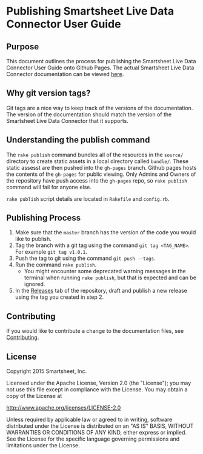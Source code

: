 # Publishing Smartsheet Live Data Connector User Guide

## Purpose

This document outlines the process for publishing the Smartsheet Live Data Connector User Guide onto Github Pages. The actual Smartsheet Live Data Connector documentation can be viewed [here](http://smartsheet-platform.github.io/odbc-docs). 

## Why git version tags?
Git tags are a nice way to keep track of the versions of the documentation. The version of the documentation should match the version of the Smartsheet Live Data Connector that it supports.

## Understanding the publish command
The `rake publish` command bundles all of the resources in the `source/` directory to create static assets in a local directory called `bundle/`. These static assesst are then pushed into the `gh-pages` branch. Github pages hosts the contents of the `gh-pages` for public viewing. Only Admins and Owners of the repository have push access into the `gh-pages` repo, so `rake publish` command will fail for anyone else.

`rake publish` script details are located in `Rakefile` and `config.rb`.

## Publishing Process
1. Make sure that the `master` branch has the version of the code you would like to publish. 
2. Tag the branch with a git tag using the command `git tag <TAG_NAME>`.  For example `git tag v1.0.1`.
3. Push the tag to git using the command `git push --tags`. 
4. Run the command `rake publish`.
   * You might encounter some deprecated warning messages in the terminal when running `rake publish`, but that is expected and can be ignored.  
5. In the [Releases](https://github.com/smartsheet-platform/odbc-docs/releases) tab of the repository, draft and publish a new release using the tag you created in step 2. 

## Contributing
If you would like to contribute a change to the documentation files, see [Contributing](CONTRIBUTING.md).

## License

Copyright 2015 Smartsheet, Inc.

Licensed under the Apache License, Version 2.0 (the
"License"); you may not use this file except in compliance
with the License. You may obtain a copy of the License at

http://www.apache.org/licenses/LICENSE-2.0

Unless required by applicable law or agreed to in writing,
software distributed under the License is distributed on an
"AS IS" BASIS, WITHOUT WARRANTIES OR CONDITIONS OF ANY KIND,
either express or implied. See the License for the specific
language governing permissions and limitations under the
License.
